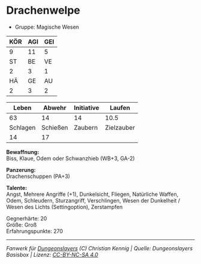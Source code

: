 # Drachenwelpe  
- Gruppe: Magische Wesen  

| KÖR | AGI | GEI |  
| --- | --- | --- |  
| 9   | 11  | 5   |
| ST  | BE  | VE  |  
| 2   | 3   | 1   |
| HÄ  | GE  | AU  |  
| 2   | 3   | 2   |


| Leben    | Abwehr   | Initiative | Laufen     |
| -------- | -------- | ---------- | ---------- |
| 63       | 14       | 14         | 10.5       |
| Schlagen | Schießen | Zaubern    | Zielzauber |
| 14       | 17       |            |            |

**Bewaffnung:**  
Biss, Klaue, Odem oder Schwanzhieb (WB+3, GA-2)

**Panzerung:**  
Drachenschuppen (PA+3)

**Talente:**  
Angst, Mehrere Angriffe (+1), Dunkelsicht, Fliegen, Natürliche Waffen, Odem, Schleudern, Sturzangriff, Verschlingen, Wesen der Dunkelheit / Wesen des Lichts (Settingoption), Zerstampfen

Gegnerhärte: 20  
Größe: Groß  
Erfahrungspunkte: 270  



___
*Fanwerk für [Dungeonslayers](https://www.dungeonslayers.net/) (C) Christian Kennig | Quelle: Dungeonslayers Basisbox | Lizenz: [CC-BY-NC-SA 4.0](https://creativecommons.org/licenses/by-nc-sa/4.0/deed.de)*